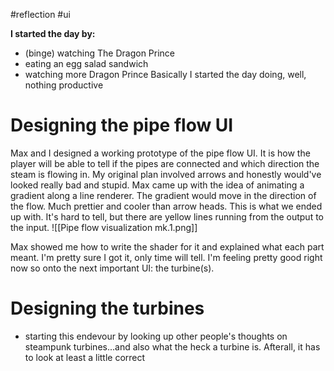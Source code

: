 #reflection #ui 

**I started the day by:**
- (binge) watching The Dragon Prince
- eating an egg salad sandwich
- watching more Dragon Prince
Basically I started the day doing, well, nothing productive

# Designing the pipe flow UI
Max and I designed a working prototype of the pipe flow UI. It is how the player will be able to tell if the pipes are connected and which direction the steam is flowing in. My original plan involved arrows and honestly would've looked really bad and stupid. Max came up with the idea of animating a gradient along a line renderer. The gradient would move in the direction of the flow. Much prettier and cooler than arrow heads. 
This is what we ended up with. It's hard to tell, but there are yellow lines running from the output to the input.
![[Pipe flow visualization mk.1.png]]

Max showed me how to write the shader for it and explained what each part meant. I'm pretty sure I got it, only time will tell. I'm feeling pretty good right now so onto the next important UI: the turbine(s).

# Designing the turbines
- starting this endevour by looking up other people's thoughts on steampunk turbines...and also what the heck a turbine is. Afterall, it has to look at least a little correct